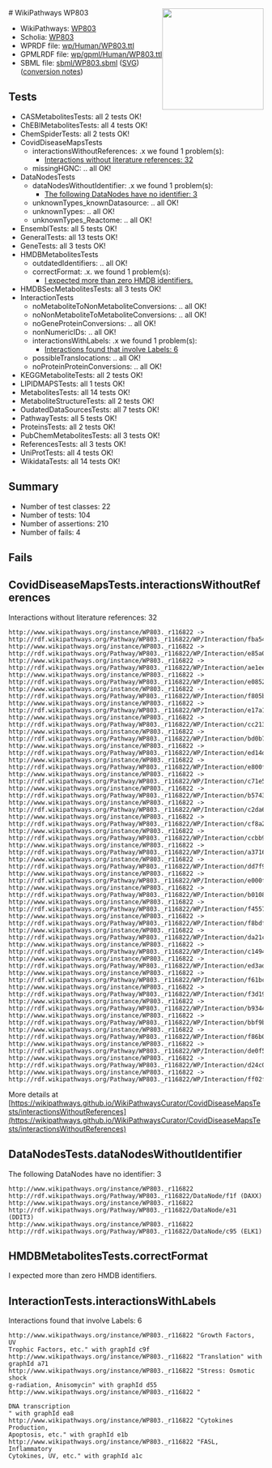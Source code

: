 <img style="float: right; width: 200px" src="../logo.png" />
# WikiPathways WP803

* WikiPathways: [WP803](https://identifiers.org/wikipathways:WP803)
* Scholia: [WP803](https://scholia.toolforge.org/wikipathways/WP803)
* WPRDF file: [wp/Human/WP803.ttl](../wp/Human/WP803.ttl)
* GPMLRDF file: [wp/gpml/Human/WP803.ttl](../wp/gpml/Human/WP803.ttl)
* SBML file: [sbml/WP803.sbml](../sbml/WP803.sbml) ([SVG](../sbml/WP803.svg)) ([conversion notes](../sbml/WP803.txt))

## Tests
* CASMetabolitesTests: all 2 tests OK!
* ChEBIMetabolitesTests: all 4 tests OK!
* ChemSpiderTests: all 2 tests OK!
* CovidDiseaseMapsTests
    * interactionsWithoutReferences: .x we found 1 problem(s):
        * [Interactions without literature references: 32](#9701cd21)
    * missingHGNC: .. all OK!
* DataNodesTests
    * dataNodesWithoutIdentifier: .x we found 1 problem(s):
        * [The following DataNodes have no identifier: 3](#d2d32fa2)
    * unknownTypes_knownDatasource: .. all OK!
    * unknownTypes: .. all OK!
    * unknownTypes_Reactome: .. all OK!
* EnsemblTests: all 5 tests OK!
* GeneralTests: all 13 tests OK!
* GeneTests: all 3 tests OK!
* HMDBMetabolitesTests
    * outdatedIdentifiers: .. all OK!
    * correctFormat: .x. we found 1 problem(s):
        * [I expected more than zero HMDB identifiers.](#ad154c1e)
* HMDBSecMetabolitesTests: all 3 tests OK!
* InteractionTests
    * noMetaboliteToNonMetaboliteConversions: .. all OK!
    * noNonMetaboliteToMetaboliteConversions: .. all OK!
    * noGeneProteinConversions: .. all OK!
    * nonNumericIDs: .. all OK!
    * interactionsWithLabels: .x we found 1 problem(s):
        * [Interactions found that involve Labels: 6](#630d267d)
    * possibleTranslocations: .. all OK!
    * noProteinProteinConversions: .. all OK!
* KEGGMetaboliteTests: all 2 tests OK!
* LIPIDMAPSTests: all 1 tests OK!
* MetabolitesTests: all 14 tests OK!
* MetaboliteStructureTests: all 2 tests OK!
* OudatedDataSourcesTests: all 7 tests OK!
* PathwayTests: all 5 tests OK!
* ProteinsTests: all 2 tests OK!
* PubChemMetabolitesTests: all 3 tests OK!
* ReferencesTests: all 3 tests OK!
* UniProtTests: all 4 tests OK!
* WikidataTests: all 14 tests OK!


## Summary

* Number of test classes: 22
* Number of tests: 104
* Number of assertions: 210
* Number of fails: 4

## Fails

<a name="9701cd21" />

## CovidDiseaseMapsTests.interactionsWithoutReferences

Interactions without literature references: 32
```
http://www.wikipathways.org/instance/WP803._r116822 -> http://rdf.wikipathways.org/Pathway/WP803._r116822/WP/Interaction/fba54
http://www.wikipathways.org/instance/WP803._r116822 -> http://rdf.wikipathways.org/Pathway/WP803._r116822/WP/Interaction/e85a0
http://www.wikipathways.org/instance/WP803._r116822 -> http://rdf.wikipathways.org/Pathway/WP803._r116822/WP/Interaction/ae1ee
http://www.wikipathways.org/instance/WP803._r116822 -> http://rdf.wikipathways.org/Pathway/WP803._r116822/WP/Interaction/e0852
http://www.wikipathways.org/instance/WP803._r116822 -> http://rdf.wikipathways.org/Pathway/WP803._r116822/WP/Interaction/f805b
http://www.wikipathways.org/instance/WP803._r116822 -> http://rdf.wikipathways.org/Pathway/WP803._r116822/WP/Interaction/e17a1
http://www.wikipathways.org/instance/WP803._r116822 -> http://rdf.wikipathways.org/Pathway/WP803._r116822/WP/Interaction/cc213
http://www.wikipathways.org/instance/WP803._r116822 -> http://rdf.wikipathways.org/Pathway/WP803._r116822/WP/Interaction/bd0b7
http://www.wikipathways.org/instance/WP803._r116822 -> http://rdf.wikipathways.org/Pathway/WP803._r116822/WP/Interaction/ed14d
http://www.wikipathways.org/instance/WP803._r116822 -> http://rdf.wikipathways.org/Pathway/WP803._r116822/WP/Interaction/e800f
http://www.wikipathways.org/instance/WP803._r116822 -> http://rdf.wikipathways.org/Pathway/WP803._r116822/WP/Interaction/c71e5
http://www.wikipathways.org/instance/WP803._r116822 -> http://rdf.wikipathways.org/Pathway/WP803._r116822/WP/Interaction/b5743
http://www.wikipathways.org/instance/WP803._r116822 -> http://rdf.wikipathways.org/Pathway/WP803._r116822/WP/Interaction/c2da6
http://www.wikipathways.org/instance/WP803._r116822 -> http://rdf.wikipathways.org/Pathway/WP803._r116822/WP/Interaction/cf8a2
http://www.wikipathways.org/instance/WP803._r116822 -> http://rdf.wikipathways.org/Pathway/WP803._r116822/WP/Interaction/ccbb9
http://www.wikipathways.org/instance/WP803._r116822 -> http://rdf.wikipathways.org/Pathway/WP803._r116822/WP/Interaction/a3716
http://www.wikipathways.org/instance/WP803._r116822 -> http://rdf.wikipathways.org/Pathway/WP803._r116822/WP/Interaction/dd7f9
http://www.wikipathways.org/instance/WP803._r116822 -> http://rdf.wikipathways.org/Pathway/WP803._r116822/WP/Interaction/e000f
http://www.wikipathways.org/instance/WP803._r116822 -> http://rdf.wikipathways.org/Pathway/WP803._r116822/WP/Interaction/b0108
http://www.wikipathways.org/instance/WP803._r116822 -> http://rdf.wikipathways.org/Pathway/WP803._r116822/WP/Interaction/f4557
http://www.wikipathways.org/instance/WP803._r116822 -> http://rdf.wikipathways.org/Pathway/WP803._r116822/WP/Interaction/f8bdf
http://www.wikipathways.org/instance/WP803._r116822 -> http://rdf.wikipathways.org/Pathway/WP803._r116822/WP/Interaction/da21c
http://www.wikipathways.org/instance/WP803._r116822 -> http://rdf.wikipathways.org/Pathway/WP803._r116822/WP/Interaction/c1494
http://www.wikipathways.org/instance/WP803._r116822 -> http://rdf.wikipathways.org/Pathway/WP803._r116822/WP/Interaction/ed3ad
http://www.wikipathways.org/instance/WP803._r116822 -> http://rdf.wikipathways.org/Pathway/WP803._r116822/WP/Interaction/f61bc
http://www.wikipathways.org/instance/WP803._r116822 -> http://rdf.wikipathways.org/Pathway/WP803._r116822/WP/Interaction/f3d19
http://www.wikipathways.org/instance/WP803._r116822 -> http://rdf.wikipathways.org/Pathway/WP803._r116822/WP/Interaction/b9344
http://www.wikipathways.org/instance/WP803._r116822 -> http://rdf.wikipathways.org/Pathway/WP803._r116822/WP/Interaction/bbf9b
http://www.wikipathways.org/instance/WP803._r116822 -> http://rdf.wikipathways.org/Pathway/WP803._r116822/WP/Interaction/f86b0
http://www.wikipathways.org/instance/WP803._r116822 -> http://rdf.wikipathways.org/Pathway/WP803._r116822/WP/Interaction/de0f5
http://www.wikipathways.org/instance/WP803._r116822 -> http://rdf.wikipathways.org/Pathway/WP803._r116822/WP/Interaction/d24c0
http://www.wikipathways.org/instance/WP803._r116822 -> http://rdf.wikipathways.org/Pathway/WP803._r116822/WP/Interaction/ff02f
```

More details at [https://wikipathways.github.io/WikiPathwaysCurator/CovidDiseaseMapsTests/interactionsWithoutReferences](https://wikipathways.github.io/WikiPathwaysCurator/CovidDiseaseMapsTests/interactionsWithoutReferences)

<a name="d2d32fa2" />

## DataNodesTests.dataNodesWithoutIdentifier

The following DataNodes have no identifier: 3
```
http://www.wikipathways.org/instance/WP803._r116822 http://rdf.wikipathways.org/Pathway/WP803._r116822/DataNode/f1f (DAXX)
http://www.wikipathways.org/instance/WP803._r116822 http://rdf.wikipathways.org/Pathway/WP803._r116822/DataNode/e31 (DDIT3)
http://www.wikipathways.org/instance/WP803._r116822 http://rdf.wikipathways.org/Pathway/WP803._r116822/DataNode/c95 (ELK1)
```

<a name="ad154c1e" />

## HMDBMetabolitesTests.correctFormat

I expected more than zero HMDB identifiers.
<a name="630d267d" />

## InteractionTests.interactionsWithLabels

Interactions found that involve Labels: 6
```
http://www.wikipathways.org/instance/WP803._r116822 "Growth Factors, UV
Trophic Factors, etc." with graphId c9f
http://www.wikipathways.org/instance/WP803._r116822 "Translation" with graphId a71
http://www.wikipathways.org/instance/WP803._r116822 "Stress: Osmotic shock
g-radiation, Anisomycin" with graphId d55
http://www.wikipathways.org/instance/WP803._r116822 "

DNA transcription
" with graphId ea8
http://www.wikipathways.org/instance/WP803._r116822 "Cytokines Production,
Apoptosis, etc." with graphId e1b
http://www.wikipathways.org/instance/WP803._r116822 "FASL, Inflammatory
Cytokines, UV, etc." with graphId a1c
```

